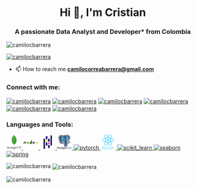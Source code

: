 <h1 align="center">Hi 👋, I'm Cristian</h1>
<h3 align="center">A passionate Data Analyst and Developer* from Colombia</h3>

<p align="left"> <img src="https://komarev.com/ghpvc/?username=camilocbarrera&label=Profile%20views&color=0e75b6&style=flat" alt="camilocbarrera" /> </p>


<p align="left"> <a href="https://twitter.com/camilocbarrera" target="blank"><img src="https://img.shields.io/twitter/follow/camilocbarrera?logo=twitter&style=for-the-badge" alt="camilocbarrera" /></a> </p>



- 📫 How to reach me **camilocorreabarrera@gmail.com**

<h3 align="left">Connect with me:</h3>
<p align="left">
<a href="https://twitter.com/camilocbarrera" target="blank"><img align="center" src="https://raw.githubusercontent.com/rahuldkjain/github-profile-readme-generator/master/src/images/icons/Social/twitter.svg" alt="camilocbarrera" height="30" width="40" /></a>
<a href="https://linkedin.com/in/camilocbarrera" target="blank"><img align="center" src="https://raw.githubusercontent.com/rahuldkjain/github-profile-readme-generator/master/src/images/icons/Social/linked-in-alt.svg" alt="camilocbarrera" height="30" width="40" /></a>
<a href="https://kaggle.com/camilocbarrera" target="blank"><img align="center" src="https://raw.githubusercontent.com/rahuldkjain/github-profile-readme-generator/master/src/images/icons/Social/kaggle.svg" alt="camilocbarrera" height="30" width="40" /></a>
<a href="https://instagram.com/camilocbarrera" target="blank"><img align="center" src="https://raw.githubusercontent.com/rahuldkjain/github-profile-readme-generator/master/src/images/icons/Social/instagram.svg" alt="camilocbarrera" height="30" width="40" /></a>
<a href="https://medium.com/camilocbarrera" target="blank"><img align="center" src="https://raw.githubusercontent.com/rahuldkjain/github-profile-readme-generator/master/src/images/icons/Social/medium.svg" alt="camilocbarrera" height="30" width="40" /></a>
<a href="https://www.hackerrank.com/camilocbarrera" target="blank"><img align="center" src="https://raw.githubusercontent.com/rahuldkjain/github-profile-readme-generator/master/src/images/icons/Social/hackerrank.svg" alt="camilocbarrera" height="30" width="40" /></a>
</p>

<h3 align="left">Languages and Tools:</h3>
<p align="left"> <a href="https://www.mongodb.com/" target="_blank" rel="noreferrer"> <img src="https://raw.githubusercontent.com/devicons/devicon/master/icons/mongodb/mongodb-original-wordmark.svg" alt="mongodb" width="40" height="40"/> </a> <a href="https://nodejs.org" target="_blank" rel="noreferrer"> <img src="https://raw.githubusercontent.com/devicons/devicon/master/icons/nodejs/nodejs-original-wordmark.svg" alt="nodejs" width="40" height="40"/> </a> <a href="https://pandas.pydata.org/" target="_blank" rel="noreferrer"> <img src="https://raw.githubusercontent.com/devicons/devicon/2ae2a900d2f041da66e950e4d48052658d850630/icons/pandas/pandas-original.svg" alt="pandas" width="40" height="40"/> </a> <a href="https://www.postgresql.org" target="_blank" rel="noreferrer"> <img src="https://raw.githubusercontent.com/devicons/devicon/master/icons/postgresql/postgresql-original-wordmark.svg" alt="postgresql" width="40" height="40"/> </a> <a href="https://pytorch.org/" target="_blank" rel="noreferrer"> <img src="https://www.vectorlogo.zone/logos/pytorch/pytorch-icon.svg" alt="pytorch" width="40" height="40"/> </a> <a href="https://reactjs.org/" target="_blank" rel="noreferrer"> <img src="https://raw.githubusercontent.com/devicons/devicon/master/icons/react/react-original-wordmark.svg" alt="react" width="40" height="40"/> </a> <a href="https://scikit-learn.org/" target="_blank" rel="noreferrer"> <img src="https://upload.wikimedia.org/wikipedia/commons/0/05/Scikit_learn_logo_small.svg" alt="scikit_learn" width="40" height="40"/> </a> <a href="https://seaborn.pydata.org/" target="_blank" rel="noreferrer"> <img src="https://seaborn.pydata.org/_images/logo-mark-lightbg.svg" alt="seaborn" width="40" height="40"/> </a> <a href="https://spring.io/" target="_blank" rel="noreferrer"> <img src="https://www.vectorlogo.zone/logos/springio/springio-icon.svg" alt="spring" width="40" height="40"/> </a> </p>

<p><img align="left" src="https://github-readme-stats.vercel.app/api/top-langs?username=camilocbarrera&show_icons=true&locale=en&layout=compact" alt="camilocbarrera" /></p>

<p>&nbsp;<img align="center" src="https://github-readme-stats.vercel.app/api?username=camilocbarrera&show_icons=true&locale=en" alt="camilocbarrera" /></p>

<p><img align="center" src="https://github-readme-streak-stats.herokuapp.com/?user=camilocbarrera&" alt="camilocbarrera" /></p>
